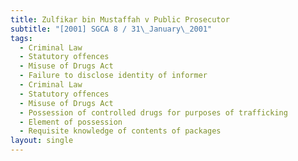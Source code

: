 ```yaml
---
title: Zulfikar bin Mustaffah v Public Prosecutor
subtitle: "[2001] SGCA 8 / 31\_January\_2001"
tags:
  - Criminal Law
  - Statutory offences
  - Misuse of Drugs Act
  - Failure to disclose identity of informer
  - Criminal Law
  - Statutory offences
  - Misuse of Drugs Act
  - Possession of controlled drugs for purposes of trafficking
  - Element of possession
  - Requisite knowledge of contents of packages
layout: single
---
```


